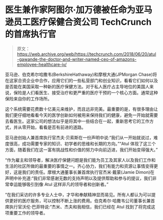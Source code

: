 # 医生兼作家阿图尔·加万德被任命为亚马逊员工医疗保健合资公司 TechCrunch 的首席执行官

> 原文：<https://web.archive.org/web/https://techcrunch.com/2018/06/20/atul-gawande-the-doctor-and-writer-named-ceo-of-amazons-employee-healthcare-jv/>

亚马逊、伯克希尔哈撒韦(BerkshireHathaway)和摩根大通(JPMorgan Chase)将在这家合资企业中合作，应用它们的一些私营部门和创业知识，看看它们如何以及是否能在美国采取一种新的医疗保健方法。对于私人医疗占主导地位的美国人来说，保险是人们看医生、接受治疗和更严重的医疗干预的一个核心方面。通常这种保险来自你的工作场所。

这个系统需要花费数十亿美元来维护，而且远非完美。最重要的是，有很多理由让我们更仔细地看看今天的医学创新如何被用来保持我们的健康，避免一开始就需要去看医生。这家公司的想法似乎是将其中一些结合在一起，重新思考它的工作方式，并从零开始，看看是否有前进的道路。

亚马逊创始人兼首席执行官杰夫·贝索斯在一份声明中说:“我们从一开始就说过，难度很高，成功需要专家的知识、初学者的思维和长期的方向。”“Atul 体现了这三个方面，随着我们在这一富有挑战性和价值的努力中向前迈进，我们开始变得强大。”

“作为雇主和领导者，解决医疗保健问题是我们能为员工及其家人以及我们工作和生活的社区所做的最重要的事情之一。齐心协力，我们有能力和资源让事情变得更好，这是我们的责任。摩根大通董事长兼首席执行官杰米·戴蒙(Jamie Dimon)在声明中补充道:“我们非常感谢无数的支持声明以及提供帮助和参与的提议，我们非常幸运能够吸引到像 Atul 这样非凡的领导者和创新者。”

“在我们采访的许多专业人士中，才华和奉献精神显而易见。所有人都认为可以提供更好的医疗服务，可以控制不断上涨的费用。伯克希尔·哈撒韦公司董事长兼首席执行官沃伦·巴菲特说:“杰米、杰夫和我相信，我们已经在 Atul 找到了将完成这项重要工作的领导者。